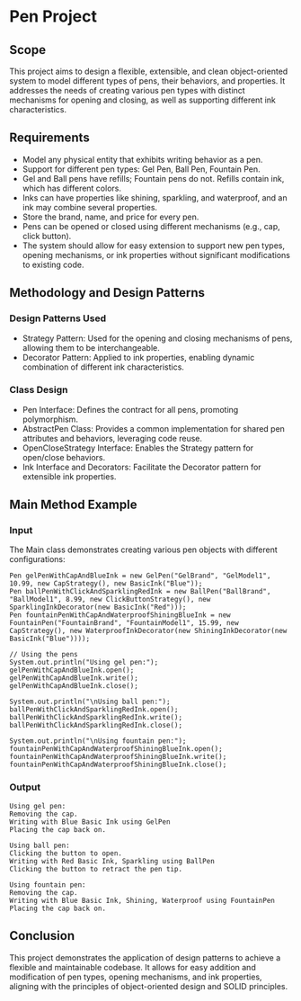 # Pen Project

## Scope
This project aims to design a flexible, extensible, and clean object-oriented system to model different types of pens, their behaviors, and properties. It addresses the needs of creating various pen types with distinct mechanisms for opening and closing, as well as supporting different ink characteristics.

## Requirements
* Model any physical entity that exhibits writing behavior as a pen.
* Support for different pen types: Gel Pen, Ball Pen, Fountain Pen.
* Gel and Ball pens have refills; Fountain pens do not. Refills contain ink, which has different colors.
* Inks can have properties like shining, sparkling, and waterproof, and an ink may combine several properties.
* Store the brand, name, and price for every pen.
* Pens can be opened or closed using different mechanisms (e.g., cap, click button).
* The system should allow for easy extension to support new pen types, opening mechanisms, or ink properties without significant modifications to existing code.

## Methodology and Design Patterns
### Design Patterns Used
* Strategy Pattern: Used for the opening and closing mechanisms of pens, allowing them to be interchangeable.
* Decorator Pattern: Applied to ink properties, enabling dynamic combination of different ink characteristics.

### Class Design
* Pen Interface: Defines the contract for all pens, promoting polymorphism.
* AbstractPen Class: Provides a common implementation for shared pen attributes and behaviors, leveraging code reuse.
* OpenCloseStrategy Interface: Enables the Strategy pattern for open/close behaviors.
* Ink Interface and Decorators: Facilitate the Decorator pattern for extensible ink properties.

## Main Method Example
### Input
The Main class demonstrates creating various pen objects with different configurations:

```
Pen gelPenWithCapAndBlueInk = new GelPen("GelBrand", "GelModel1", 10.99, new CapStrategy(), new BasicInk("Blue"));
Pen ballPenWithClickAndSparklingRedInk = new BallPen("BallBrand", "BallModel1", 8.99, new ClickButtonStrategy(), new SparklingInkDecorator(new BasicInk("Red")));
Pen fountainPenWithCapAndWaterproofShiningBlueInk = new FountainPen("FountainBrand", "FountainModel1", 15.99, new CapStrategy(), new WaterproofInkDecorator(new ShiningInkDecorator(new BasicInk("Blue"))));

// Using the pens
System.out.println("Using gel pen:");
gelPenWithCapAndBlueInk.open();
gelPenWithCapAndBlueInk.write();
gelPenWithCapAndBlueInk.close();

System.out.println("\nUsing ball pen:");
ballPenWithClickAndSparklingRedInk.open();
ballPenWithClickAndSparklingRedInk.write();
ballPenWithClickAndSparklingRedInk.close();

System.out.println("\nUsing fountain pen:");
fountainPenWithCapAndWaterproofShiningBlueInk.open();
fountainPenWithCapAndWaterproofShiningBlueInk.write();
fountainPenWithCapAndWaterproofShiningBlueInk.close();
```

### Output
```
Using gel pen:
Removing the cap.
Writing with Blue Basic Ink using GelPen
Placing the cap back on.

Using ball pen:
Clicking the button to open.
Writing with Red Basic Ink, Sparkling using BallPen
Clicking the button to retract the pen tip.

Using fountain pen:
Removing the cap.
Writing with Blue Basic Ink, Shining, Waterproof using FountainPen
Placing the cap back on.
```

## Conclusion
This project demonstrates the application of design patterns to achieve a flexible and maintainable codebase. It allows for easy addition and modification of pen types, opening mechanisms, and ink properties, aligning with the principles of object-oriented design and SOLID principles.